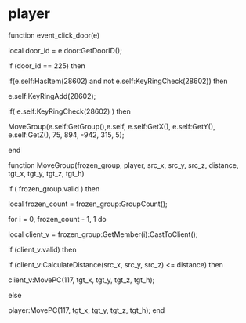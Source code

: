 # player
function event_click_door(e)

local door_id = e.door:GetDoorID();

if (door_id == 225) then


if(e.self:HasItem(28602) and not e.self:KeyRingCheck(28602)) then



e.self:KeyRingAdd(28602);



if( e.self:KeyRingCheck(28602) ) then
 


MoveGroup(e.self:GetGroup(),e.self, e.self:GetX(), e.self:GetY(), e.self:GetZ(), 75, 894, -942, 315, 5);

end

function MoveGroup(frozen_group, player, src_x, src_y, src_z, distance, tgt_x, tgt_y, tgt_z, tgt_h)

if ( frozen_group.valid ) then


local frozen_count = frozen_group:GroupCount();



for i = 0, frozen_count - 1, 1 do



local client_v = frozen_group:GetMember(i):CastToClient();






if (client_v.valid) then









if (client_v:CalculateDistance(src_x, src_y, src_z) <= distance) then











client_v:MovePC(117, tgt_x, tgt_y, tgt_z, tgt_h);







else


player:MovePC(117, tgt_x, tgt_y, tgt_z, tgt_h);
end